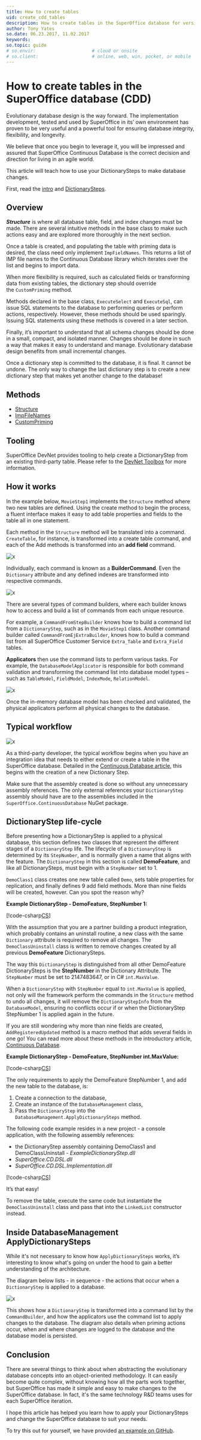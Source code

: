 ```yaml
---
title: How to create tables
uid: create_cdd_tables
description: How to create tables in the SuperOffice database for version 8.1 and higher
author: Tony Yates
so.date: 06.23.2017, 11.02.2017
keywords:
so.topic: guide
# so.envir:                     # cloud or onsite
# so.client:                    # online, web, win, pocket, or mobile
---
```


# How to create tables in the SuperOffice database (CDD)

Evolutionary database design is the way forward. The implementation development, tested and used by SuperOffice in its’ own environment has proven to be very useful and a powerful tool for ensuring database integrity, flexibility, and longevity.

We believe that once you begin to leverage it, you will be impressed and assured that SuperOffice Continuous Database is the correct decision and direction for living in an agile world.

This article will teach how to use your DictionarySteps to make database changes.

First, read the [intro][1] and [DictionarySteps][2].

## Overview

***Structure*** is where all database table, field, and index changes must be made. There are several intuitive methods in the base class to make such actions easy and are explored more thoroughly in the next section.

Once a table is created, and populating the table with priming data is desired, the class need only implement `ImpFieldNames`. This returns a list of IMP file names to the Continuous Database library which iterates over the list and begins to import data.

When more flexibility is required, such as calculated fields or transforming data from existing tables, the dictionary step should override the `CustomPriming` method.

Methods declared in the base class, `ExecuteSelect` and `ExecuteSql`, can issue SQL statements to the database to performing queries or perform actions, respectively. However, these methods should be used sparingly. Issuing SQL statements using these methods is covered in a later section.

Finally, it’s important to understand that all schema changes should be done in a small, compact, and isolated manner. Changes should be done in such a way that makes it easy to understand and manage. Evolutionary database design benefits from small incremental changes.

Once a dictionary step is committed to the database, it is final. It cannot be undone. The only way to change the last dictionary step is to create a new dictionary step that makes yet another change to the database!

## Methods

* [Structure][3]
* [ImpFileNames][4]
* [CustomPriming][5]

## Tooling

SuperOffice DevNet provides tooling to help create a DictionaryStep from an existing third-party table. Please refer to the [DevNet Toolbox][6] for more information.

## How it works

In the example below, `MovieStep1` implements the `Structure` method where two new tables are defined. Using the create method to begin the process, a fluent interface makes it easy to add table properties and fields to the table all in one statement.

Each method in the `Structure` method will be translated into a command. `CreateTable`, for instance, is transformed into a create table command, and each of the Add methods is transformed into an **add field** command.

![x][img1]

Individually, each command is known as a **BuilderCommand**. Even the `Dictionary` attribute and any defined indexes are transformed into respective commands.

![x][img2]

There are several types of command builders, where each builder knows how to access and build a list of commands from each unique resource.

For example, a `CommandFromStepBuilder` knows how to build a command list from a `DictionaryStep`, such as in the `MovieStep1` class. Another command builder called `CommandFromEjExtraBuilder`, knows how to build a command list from all SuperOffice Customer Service `Extra_Table` and `Extra_Field` tables.

**Applicators** then use the command lists to perform various tasks. For example, the `DatabaseModelApplicator` is responsible for both command validation and transforming the command list into database model types – such as `TableModel`, `FieldModel`, `IndexMode`, `RelationModel`.

![x][img3]

Once the in-memory database model has been checked and validated, the physical applicators perform all physical changes to the database.

## Typical workflow

![x][img5]

As a third-party developer, the typical workflow begins when you have an integration idea that needs to either extend or create a table in the SuperOffice database. Detailed in the [Continuous Database article][1], this begins with the creation of a new Dictionary Step.

Make sure that the assembly created is done so without any unnecessary assembly references. The only external references your `DictionaryStep` assembly should have are to the assemblies included in the `SuperOffice.ContinuousDatabase` NuGet package.

## DictionaryStep life-cycle

Before presenting how a DictionaryStep is applied to a physical database, this section defines two classes that represent the different stages of a `DictionaryStep` life. The lifecycle of a `DictionaryStep` is determined by its `StepNumber`, and is normally given a name that aligns with the feature. The `DictionaryStep` in this section is called **DemoFeature**, and like all DictionarySteps, must begin with a `StepNumber` set to 1.

`DemoClass1` class creates one new table called `Demo`, sets table properties for replication, and finally defines 9 add field methods. More than nine fields will be created, however. Can you spot the reason why?

**Example DictionaryStep - DemoFeature, StepNumber 1:**

[!code-csharp[CS](includes/democlass1.cs)]

With the assumption that you are a partner building a product integration, which probably contains an uninstall routine, a new class with the same `Dictionary` attribute is required to remove all changes. The `DemoClassUninstall` class is written to remove changes created by all previous **DemoFeature** DictionarySteps.

The way this `DictionaryStep` is distinguished from all other DemoFeature DictionarySteps is the **StepNumber** in the Dictionary Attribute. The `StepNumber` must be set to 2147483647, or in C# `int.MaxValue`.

When a `DictionaryStep` with `StepNumber` equal to `int.MaxValue` is applied, not only will the framework perform the commands in the `Structure` method to undo all changes, it will remove the `DictionaryStepInfo` from the `DatabaseModel`, ensuring no conflicts occur if or when the DictionaryStep StepNumber 1 is applied again in the future.

If you are still wondering why more than nine fields are created, `AddRegisteredUpdated` method is a macro method that adds several fields in one go! You can read more about these methods in the introductory article, [Continuous Database][1].

**Example DictionaryStep - DemoFeature, StepNumber int.MaxValue:**

[!code-csharp[CS](includes/democlassuninstall.cs)]

The only requirements to apply the DemoFeature StepNumber 1, and add the new table to the database, is:

1. Create a connection to the database,
2. Create an instance of the `DatabaseManagement` class,
3. Pass the `DictionaryStep` into the `DatabaseManagement.ApplyDictionarySteps` method.

The following code example resides in a new project - a console application, with the following assembly references:

* the DictionaryStep assembly containing DemoClass1 and DemoClassUninstall - *ExampleDictionaryStep.dll*
* *SuperOffice.CD.DSL.dll*
* *SuperOffice.CD.DSL.Implementation.dll*

[!code-csharp[CS](includes/apply-steps.cs)]

It’s that easy!

To remove the table, execute the same code but instantiate the `DemoClassUninstall` class and pass that into the `LinkedList` constructor instead.

## Inside DatabaseManagement ApplyDictionarySteps

While it's not necessary to know how `ApplyDictionarySteps` works, it’s interesting to know what's going on under the hood to gain a better understanding of the architecture.

The diagram below lists - in sequence - the actions that occur when a `DictionaryStep` is applied to a database.

![x][img6]

This shows how a `DictionaryStep` is transformed into a command list by the `CommandBuilder`, and how the applicators use the command list to apply changes to the database. The diagram also details when priming actions occur, when and where changes are logged to the database and the database model is persisted.

## Conclusion

There are several things to think about when abstracting the evolutionary database concepts into an object-oriented methodology. It can easily become quite complex, without knowing how all the parts work together, but SuperOffice has made it simple and easy to make changes to the SuperOffice database. In fact, it's the same technology R&D teams uses for each SuperOffice iteration.

I hope this article has helped you learn how to apply your DictionarySteps and change the SuperOffice database to suit your needs.

To try this out for yourself, we have provided [an example on GitHub][7].

<!-- Referenced links -->
[1]: index.md
[2]: dictionary-steps.md
[3]: structure-method.md
[4]: impfilenames-method.md
[5]: custompriming-method.md
[6]: https://community.superoffice.com/en/content/resources/superoffice-expander-sdk/devnet-toolbox/
[7]: https://github.com/SuperOffice/DevNet/tree/master/ContinuousDatabase

<!-- Referenced images -->
[img1]: media/moviestep1.png
[img2]: media/buildercommands.jpg
[img3]: media/commandbuilders.png
[img5]: media/cdd-workflow.jpg
[img6]: media/apply-dictionarysteps-workflow.png
